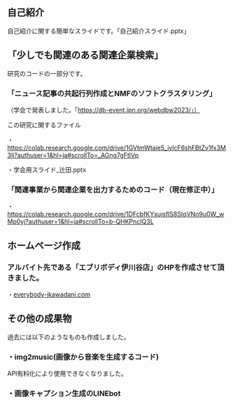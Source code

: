 ## 自己紹介
自己紹介に関する簡単なスライドです。「自己紹介スライド.pptx」



## 「少しでも関連のある関連企業検索」
 研究のコードの一部分です。
### 「ニュース記事の共起行列作成とNMFのソフトクラスタリング」

（学会で発表しました。「https://db-event.jpn.org/webdbw2023/」）

この研究に関するファイル

・https://colab.research.google.com/drive/1GVtmWtaie5_ivlcF6shFBtZv1fx3M3Ij?authuser=1&hl=ja#scrollTo=_AGng7gFtlVp

・学会用スライド_辻田.pptx


### 「関連事業から関連企業を出力するためのコード（現在修正中）」
・https://colab.research.google.com/drive/1DFcbfKYxujsflS8SIqVNo9u0W_wMp0yj?authuser=1&hl=ja#scrollTo=b-QHKPncIQ3L


## ホームページ作成 
### アルバイト先である「エブリボディ伊川谷店」のHPを作成させて頂きました。
・[everybody-ikawadani.com](https://everybody-ikawadani.com/)


## その他の成果物
過去には以下のようなものも作成しました。
### ・img2music(画像から音楽を生成するコード)
API有料化により使用できなくなりました。
### ・画像キャプション生成のLINEbot

